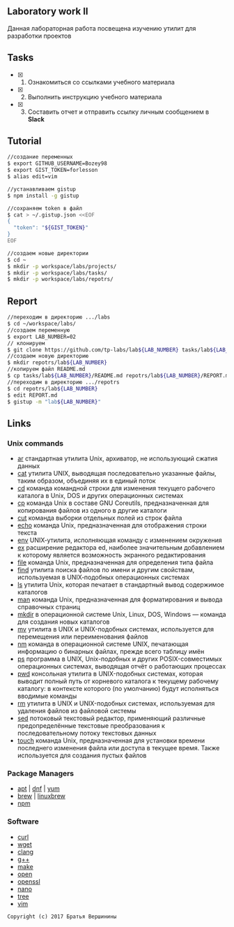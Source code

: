 ## Laboratory work II

Данная лабораторная работа посвещена изучению утилит для разработки проектов

## Tasks

- [x] 1. Ознакомиться со ссылками учебного материала
- [x] 2. Выполнить инструкцию учебного материала
- [x] 3. Составить отчет и отправить ссылку личным сообщением в **Slack**
 
## Tutorial

```bash
//создание переменных
$ export GITHUB_USERNAME=Bozey98
$ export GIST_TOKEN=forlesson
$ alias edit=vim
```

```bash
//устанавливаем gistup
$ npm install -g gistup
```

```bash
//сохраняем token в файл
$ cat > ~/.gistup.json <<EOF
{
  "token": "${GIST_TOKEN}"
}
EOF
```

```bash
//создаем новые директории
$ cd ~
$ mkdir -p workspace/labs/projects/
$ mkdir -p workspace/labs/tasks/
$ mkdir -p workspace/labs/repotrs/
```

## Report

```bash
//переходим в директорию .../labs
$ cd ~/workspace/labs/
//создаем переменную
$ export LAB_NUMBER=02
// клонируем 
$ git clone https://github.com/tp-labs/lab${LAB_NUMBER} tasks/lab${LAB_NUMBER}
//создаем новую директорию
$ mkdir repotrs/lab${LAB_NUMBER}
//копируем файл README.md
$ cp tasks/lab${LAB_NUMBER}/README.md repotrs/lab${LAB_NUMBER}/REPORT.md
//переходим в директорию .../repotrs
$ cd repotrs/lab${LAB_NUMBER}
$ edit REPORT.md
$ gistup -m "lab${LAB_NUMBER}"
```

## Links

### Unix commands

- [ar](https://en.wikipedia.org/wiki/Ar_(Unix)) стандартная утилита Unix, архиватор, не использующий сжатия данных
- [cat](https://en.wikipedia.org/wiki/Cat_(Unix)) утилита UNIX, выводящая последовательно указанные файлы, таким образом, объединяя их в единый поток
- [cd](https://en.wikipedia.org/wiki/Cd_(command)) команда командной строки для изменения текущего рабочего каталога в Unix, DOS и других операционных системах
- [cp](https://en.wikipedia.org/wiki/Cp_(Unix)) команда Unix в составе GNU Coreutils, предназначенная для копирования файлов из одного в другие каталоги
- [cut](https://en.wikipedia.org/wiki/Cut_(Unix)) команда выборки отдельных полей из строк файла
- [echo](https://en.wikipedia.org/wiki/Echo_(command)) команда Unix, предназначенная для отображения строки текста
- [env](https://en.wikipedia.org/wiki/Env_(shell)) UNIX‐утилита, исполняющая команду с изменением окружения
- [ex](https://en.wikipedia.org/wiki/Ex_(editor)) расширение редактора ed, наиболее значительным добавлением к которому является возможность экранного редактирования
- [file](https://en.wikipedia.org/wiki/File_(command)) команда Unix, предназначенная для определения типа файла
- [find](https://en.wikipedia.org/wiki/Find) утилита поиска файлов по имени и другим свойствам, используемая в UNIX‐подобных операционных системах
- [ls](https://en.wikipedia.org/wiki/Ls) утилита Unix, которая печатает в стандартный вывод содержимое каталогов
- [man](https://en.wikipedia.org/wiki/Man_page) команда Unix, предназначенная для форматирования и вывода справочных страниц
- [mkdir](https://en.wikipedia.org/wiki/Mkdir) в операционной системе Unix, Linux, DOS, Windows — команда для создания новых каталогов
- [mv](https://en.wikipedia.org/wiki/Mv) утилита в UNIX и UNIX-подобных системах, используется для перемещения или переименования файлов
- [nm](https://en.wikipedia.org/wiki/Nm_(Unix)) команда в операционной системе UNIX, печатающая информацию о бинарных файлах, прежде всего таблицу имён
- [ps](https://en.wikipedia.org/wiki/Ps_(Unix)) программа в UNIX, Unix-подобных и других POSIX-совместимых операционных системах, выводящая отчёт о работающих процессах
- [pwd](https://en.wikipedia.org/wiki/Pwd) консольная утилита в UNIX-подобных системах, которая выводит полный путь от корневого каталога к текущему рабочему каталогу: в контексте которого (по умолчанию) будут исполняться вводимые команды
- [rm](https://en.wikipedia.org/wiki/Rm_(Unix)) утилита в UNIX и UNIX-подобных системах, используемая для удаления файлов из файловой системы
- [sed](https://en.wikipedia.org/wiki/Sed) потоковый текстовый редактор, применяющий различные предопределённые текстовые преобразования к последовательному потоку текстовых данных
- [touch](https://en.wikipedia.org/wiki/Touch_(Unix)) команда Unix, предназначенная для установки времени последнего изменения файла или доступа в текущее время. Также используется для создания пустых файлов
### Package Managers

- [apt](http://help.ubuntu.ru/wiki/apt) | [dnf](https://en.wikipedia.org/wiki/DNF_(software)) | [yum](https://fedoraproject.org/wiki/Yum/ru)
- [brew](https://brew.sh) | [linuxbrew](http://linuxbrew.sh)
- [npm](https://docs.npmjs.com)

### Software

- [curl](https://www.gitbook.com/book/bagder/everything-curl/details)
- [wget](https://www.gnu.org/software/wget/manual/wget.pdf)
- [clang](https://clang.llvm.org)
- [g++](https://gcc.gnu.org/onlinedocs/gcc-4.0.2/gcc/G_002b_002b-and-GCC.html)
- [make](https://en.wikipedia.org/wiki/Make_(software))
- [open](https://developer.apple.com/legacy/library/documentation/Darwin/Reference/ManPages/man1/open.1.html)
- [openssl](https://www.openssl.org)
- [nano](https://www.nano-editor.org)
- [tree](https://linux.die.net/man/1/tree)
- [vim](http://www.vim.org)

```
Copyright (c) 2017 Братья Вершинины
```
